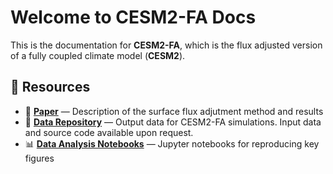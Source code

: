 # Welcome to CESM2-FA Docs

This is the documentation for **CESM2-FA**, which is the flux adjusted version of a fully coupled climate model (**CESM2**).

## 🔗 Resources

- 📄 [**Paper**](https://journals.ametsoc.org/view/journals/clim/38/4/JCLI-D-24-0331.1.xml) — Description of the surface flux adjutment method and results
- 💾 [**Data Repository**](https://neuralgcm.readthedocs.io/en/latest/) — Output data for CESM2-FA simulations. Input data and source code available upon request.
- 📊 [**Data Analysis Notebooks**](https://neuralgcm.readthedocs.io/en/latest/) — Jupyter notebooks for reproducing key figures
